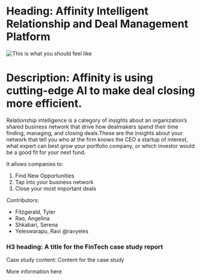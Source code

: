 # Heading: Affinity Intelligent Relationship and Deal Management Platform
![This is what you should feel like]([https://cc-prod.scene7.com/is/image/CCProdAuthor/What-is-Stock-Photography_P1_mobile?$pjpeg$&jpegSize=200&wid=720](https://assets-global.website-files.com/6372644369a530caa8c39dfc/6375427ad0fd91028b655a3b_Affinity%20Logo%20Colour.svg))

# Description: Affinity is using cutting-edge AI to make deal closing more efficient.

Relationship intelligence is a category of insights about an organization’s shared business network that drive how dealmakers spend their time finding, managing, and closing deals.These are the insights about your network that tell you who at the firm knows the CEO a startup of interest, what expert can best grow your portfolio company, or which investor would be a good fit for your next fund.

It allows companies to:
1. Find New Opportunities
2. Tap into your business network
3. Close your most important deals

Contributors: 
- Fitzgerald, Tyler
- Rao, Angelina
- Shkabari, Serena
- Yeleswarapu, Ravi @ravyeles

### H3 heading: A title for the FinTech case study report


Case study content: Content for the case study

More information here 
